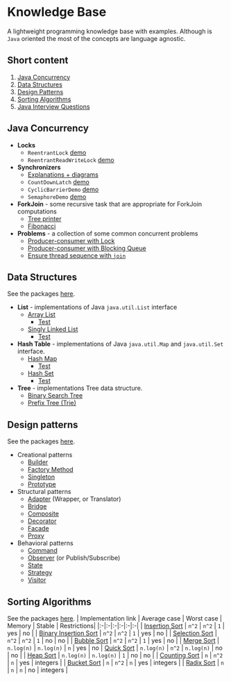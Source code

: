 # Knowledge Base
A lightweight programming knowledge base with examples. Although is `Java` oriented the most of the concepts are language agnostic.
## Short content
1. [Java Concurrency](#java-concurrency)
2. [Data Structures](#data-structures)
3. [Design Patterns](#design-patterns)
4. [Sorting Algorithms](#sorting-algorithms)
5. [Java Interview Questions](java-interview.md)

## Java Concurrency
- **Locks**
  - `ReentrantLock` [demo](src/kb/concurrent/lock/ReentrantLockDemo.java)
  - `ReentrantReadWriteLock` [demo](src/kb/concurrent/lock/ReentrantReadWriteLockDemo.java)
- **Synchronizers**
  - [Explanations + diagrams](src/kb/concurrent/synchronizers/README.md)
  - `CountDownLatch` [demo](src/kb/concurrent/synchronizers/CountDownLatchDemo.java)
  - `CyclicBarrierDemo` [demo](src/kb/concurrent/synchronizers/CyclicBarrierDemo.java)
  - `SemaphoreDemo` [demo](src/kb/concurrent/synchronizers/SemaphoreDemo.java)
- **ForkJoin** - some recursive task that are appropriate for ForkJoin computations
  - [Tree printer](src/kb/concurrent/forkjoin/TreePrinter)
  - [Fibonacci](src/kb/concurrent/forkjoin/Fibonacci.java)
- **Problems** - a collection of some common concurrent problems
    - [Producer-consumer with Lock](src/kb/concurrent/problems/ProducerConsumerWithLock.java)
    - [Producer-consumer with Blocking Queue](src/kb/concurrent/problems/ProducerConsumerWithBlockingQueue.java)
    - [Ensure thread sequence with `join`](src/kb/concurrent/problems/EnsureSequenceWithJoin.java)

## Data Structures
See the packages  [here](/src/kb/data_structures).
- **List** - implementations of Java `java.util.List` interface
  - [Array List](src/kb/data_structures/list/MyArrayList.java)
    - [Test](/src/kb/data_structures/list/test)
  - [Singly Linked List](src/kb/data_structures/list/MySinglyLinkedList.java)
      - [Test](/src/kb/data_structures/list/test)
- **Hash Table** - implementations of Java `java.util.Map` and `java.util.Set` interface.
  - [Hash Map](src/kb/data_structures/hashtable/JHashTable.java)
    - [Test](/src/kb/data_structures/hashtable/test)
  - [Hash Set](/src/kb/data_structures/hashtable/JHashSet.java)
    - [Test](/src/kb/data_structures/hashtable/test)
- **Tree** - implementations Tree data structure.
  - [Binary Search Tree](src/kb/data_structures/tree/BinarySearchTree.java)
  - [Prefix Tree (Trie)](src/kb/data_structures/tree/PrefixTree.java)

## Design patterns
See the packages [here](/src/kb/design_patterns).
- Creational patterns
  - [Builder](/src/kb/design_patterns/builder)
  - [Factory Method](/src/kb/design_patterns/factory_method)
  - [Singleton](/src/kb/design_patterns/singleton)
  - [Prototype](/src/kb/design_patterns/prototype)
- Structural patterns
  - [Adapter](/src/kb/design_patterns/adapter) (Wrapper, or Translator)
  - [Bridge](/src/kb/design_patterns/bridge)
  - [Composite](/src/kb/design_patterns/composite)
  - [Decorator](/src/kb/design_patterns/decorator)
  - [Facade](/src/kb/design_patterns/facade)
  - [Proxy](/src/kb/design_patterns/proxy)
- Behavioral patterns
  - [Command](/src/kb/design_patterns/command)
  - [Observer](/src/kb/design_patterns/observer) (or Publish/Subscribe)
  - [State](/src/kb/design_patterns/state)
  - [Strategy](/src/kb/design_patterns/strategy)
  - [Visitor](/src/kb/design_patterns/visitor)

## Sorting Algorithms
See the packages [here](/src/kb/sort).
| Implementation link | Average case | Worst case | Memory | Stable | Restrictions|
|:-|:-|:-|:-|:-|:-|
| [Insertion Sort](src/kb/sort/InsertionSort.java) | `n^2` | `n^2` | `1` | yes | no |
| [Binary Insertion Sort](src/kb/sort/BinaryInsertionSort.java) | `n^2` | `n^2` | `1` | yes | no |
| [Selection Sort](src/kb/sort/SelectionSort.java) | `n^2` | `n^2` | `1` | no | no |
| [Bubble Sort](src/kb/sort/BubbleSort.java) | `n^2` | `n^2` | `1` | yes | no |
| [Merge Sort](src/kb/sort/MergeSort.java) | `n.log(n)` | `n.log(n)` | `n`  | yes  | no
| [Quick Sort](src/kb/sort/QuickSort.java) | `n.log(n)` | `n^2` | `n.log(n)`  | no  | no |
| [Heap Sort](src/kb/sort/HeapSort.java) | `n.log(n)` | `n.log(n)`  | `1`  | no | no |
| [Counting Sort](src/kb/sort/CountingSort.java) | `n` | `n^2` | `n` | yes | integers |
| [Bucket Sort](src/kb/sort/BucketSort.java) | `n` | `n^2` | `n` | yes | integers |
| [Radix Sort](src/kb/sort/RadixSort.java) | `n` | `n` | `n` | no | integers |
